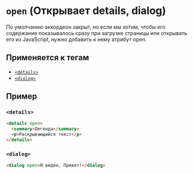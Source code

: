 # `open` (Открывает details, dialog)

По умолчанию аккордеон закрыт, но если мы хотим, чтобы его содержание показывалось сразу при загрузке страницы или открывать его из JavaScript, нужно добавить к нему атрибут open.

## Применяется к тегам

- [`<details>`](<../TAGS UI/details (АККОРДЕОН).md>)
- [`<dialog>`](<../TAGS UI/dialog (МОДАЛЬНОЕ ОКНО).md>)

## Пример

### `<details>`

```html
<details open>
  <summary>Легенда</summary>
  <p>Раскрывающийся текст</p>
</details>
```

### `<dialog>`

```html
<dialog open>Я виден. Привет!</dialog>
```
